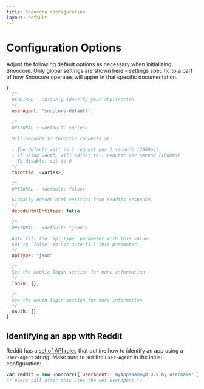 ```yaml
---
title: Snoocore configuration
layout: default
---
```


# Configuration Options

Adjust the following default options as necessary when initializing Snoocore. Only global settings are shown here - settings specific to a part of how Snoocore operates will apper in that specific documentation.

```javascript
{
  /*
  REQUIRED - Uniquely identify your application
  */
  userAgent: 'snoocore-default',

  /*
  OPTIONAL - <default: varies>
  
  Milliseconds to throttle requests at.

  - The default wait is 1 request per 2 seconds (2000ms)
  - If using OAuth, will adjust to 1 request per second (1000ms)
  - To disable, set to 0
  */
  throttle: <varies>,

  /*
  OPTIONAL - <default: false>

  Globally decode html entities from reddits response.
  */
  decodeHtmlEntities: false

  /*
  OPTIONAL - <default: "json">

  Auto fill the `api_type` parameter with this value.
  Set to `false` to not auto-fill this parameter.
  */
  apiType: "json"

  /*
  See the cookie login section for more information
  */
  login: {},

  /*
  See the oauth login section for more information
  */
  oauth: {}
}
```

## Identifying an app with Reddit

Reddit has a [set of API rules](https://github.com/reddit/reddit/wiki/API#wiki-rules) that outline how to identify an app using a `User-Agent` string. Make sure to set the `User-Agent` in the initial configuration:

```javascript
var reddit = new Snoocore({ userAgent: 'myAppsName@0.0.5 by username' });
/* every call after this uses the set userAgent */
```
